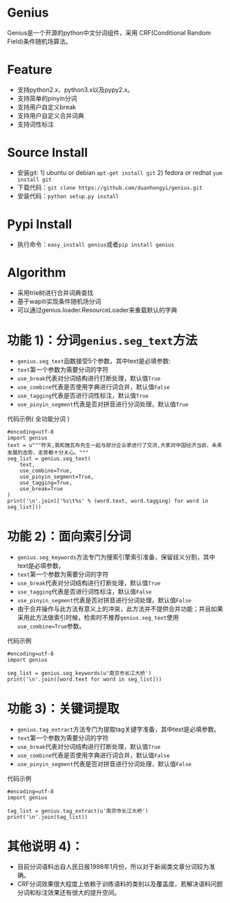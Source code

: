 Genius
========
Genius是一个开源的python中文分词组件，采用 CRF(Conditional Random Field)条件随机场算法。

Feature
========

* 支持python2.x、python3.x以及pypy2.x。
* 支持简单的pinyin分词
* 支持用户自定义break
* 支持用户自定义合并词典
* 支持词性标注

Source Install
==========
* 安装git: 1) ubuntu or debian `apt-get install git` 2) fedora or redhat `yum install git`
* 下载代码：`git clone https://github.com/duanhongyi/genius.git`
* 安装代码：`python setup.py install`

Pypi Install
============
* 执行命令：`easy_install genius`或者`pip install genius`


Algorithm
==========
* 采用trie树进行合并词典查找
* 基于wapiti实现条件随机场分词
* 可以通过genius.loader.ResourceLoader来重载默认的字典

功能 1)：分词`genius.seg_text`方法
==============

* `genius.seg_text`函数接受5个参数，其中text是必填参数: 
* `text`第一个参数为需要分词的字符
* `use_break`代表对分词结构进行打断处理，默认值`True`
* `use_combine`代表是否使用字典进行词合并，默认值`False`
* `use_tagging`代表是否进行词性标注，默认值`True`
* `use_pinyin_segment`代表是否对拼音进行分词处理，默认值`True`

代码示例( 全功能分词 )

    #encoding=utf-8
    import genius
    text = u"""昨天,我和施瓦布先生一起与部分企业家进行了交流,大家对中国经济当前、未来发展的态势、走势都十分关心。"""
    seg_list = genius.seg_text(
        text,
        use_combine=True,
        use_pinyin_segment=True,
        use_tagging=True,
        use_break=True
    )
    print('\n'.join(['%s\t%s' % (word.text, word.tagging) for word in seg_list]))

功能 2)：面向索引分词
==============
* `genius.seg_keywords`方法专门为搜索引擎索引准备，保留歧义分割，其中text是必填参数。
* `text`第一个参数为需要分词的字符 
* `use_break`代表对分词结构进行打断处理，默认值`True`
* `use_tagging`代表是否进行词性标注，默认值`False`
* `use_pinyin_segment`代表是否对拼音进行分词处理，默认值`False`
* 由于合并操作与此方法有意义上的冲突，此方法并不提供合并功能；并且如果采用此方法做索引时候，检索时不推荐`genius.seg_text`使用`use_combine=True`参数。

代码示例

    #encoding=utf-8
    import genius

    seg_list = genius.seg_keywords(u'南京市长江大桥')
    print('\n'.join([word.text for word in seg_list]))

功能 3)：关键词提取
==============
* `genius.tag_extract`方法专门为提取tag关键字准备，其中text是必填参数。
* `text`第一个参数为需要分词的字符 
* `use_break`代表对分词结构进行打断处理，默认值`True`
* `use_combine`代表是否使用字典进行词合并，默认值`False`
* `use_pinyin_segment`代表是否对拼音进行分词处理，默认值`False`

代码示例

    #encoding=utf-8
    import genius

    tag_list = genius.tag_extract(u'南京市长江大桥')
    print('\n'.join(tag_list))

其他说明 4)：
=================
* 目前分词语料出自人民日报1998年1月份，所以对于新闻类文章分词较为准确。
* CRF分词效果很大程度上依赖于训练语料的类别以及覆盖度，若解决语料问题分词和标注效果还有很大的提升空间。
